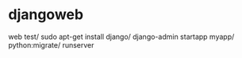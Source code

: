 # djangoweb
web test/
sudo apt-get install django/
django-admin startapp myapp/
python:migrate/
runserver
